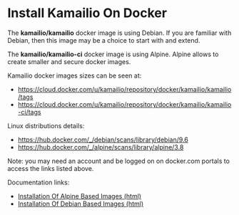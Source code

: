 # Install Kamailio On Docker

The **kamailio/kamailio** docker image is using Debian. If you are
familiar with Debian, then this image may be a choice to start with and
extend.

The **kamailio/kamailio-ci** docker image is using Alpine. Alpine allows
to create smaller and secure docker images.

Kamailio docker images sizes can be seen at:

-   <https://cloud.docker.com/u/kamailio/repository/docker/kamailio/kamailio/tags>
-   <https://cloud.docker.com/u/kamailio/repository/docker/kamailio/kamailio-ci/tags>

Linux distributions details:

-   <https://hub.docker.com/_/debian/scans/library/debian/9.6>
-   <https://hub.docker.com/_/alpine/scans/library/alpine/3.8>

Note: you may need an account and be logged on on docker.com portals to
access the links listed above.

Documentation links:

-   [Installation Of Alpine Based Images
    (html)](https://store.docker.com/community/images/kamailio/kamailio-ci)
-   [Installation Of Debian Based Images
    (html)](https://store.docker.com/community/images/kamailio/kamailio)
